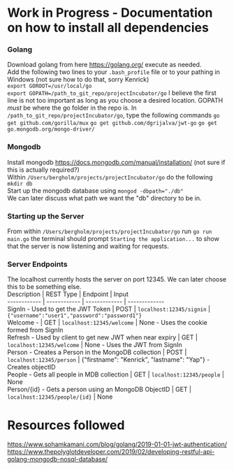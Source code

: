 # Work in Progress - Documentation on how to install all dependencies

### Golang  
Download golang from here https://golang.org/ execute as needed.  
Add the following two lines to your `.bash_profile` file or to your pathing in Windows (not sure how to do that, sorry Kenrick)  
`export GOROOT=/usr/local/go`  
`export GOPATH=/path_to_git_repo/projectIncubator/go`
I believe the first line is not too important as long as you choose a desired location. GOPATH *must* be where the go folder in the repo is.
In `/path_to_git_repo/projectIncubator/go`, type the following commands
`go get github.com/gorilla/mux`
`go get github.com/dgrijalva/jwt-go`
`go get go.mongodb.org/mongo-driver/`

### Mongodb
Install mongodb https://docs.mongodb.com/manual/installation/ (not sure if this is actually required?)  
Within `/Users/bergholm/projects/projectIncubator/go` do the following
`mkdir db`  
Start up the mongodb database using
`mongod -dbpath="./db"`  
We can later discuss what path we want the "db" directory to be in.

### Starting up the Server  
From within `/Users/bergholm/projects/projectIncubator/go` run `go run main.go` the terminal should prompt
`Starting the application...` to show that the server is now listening and waiting for requests.

### Server Endpoints
The localhost currently hosts the server on port 12345. We can later choose this to be something else.  
Description | REST Type | Endpoint | Input  
------------ | ------------ | ------------- | -------------  
SignIn - Used to get the JWT Token | POST | `localhost:12345/signin` | `{"username":"user1","password":"password1"}`  
Welcome - | GET | `localhost:12345/welcome` | None - Uses the cookie formed from SignIn  
Refresh - Used by client to get new JWT when near expiry | GET | `localhost:12345/welcome` | None - Uses the JWT from SignIn  
Person - Creates a Person in the MongoDB collection | POST | `localhost:12345/person` | {"firstname": "Kenrick", "lastname": "Yap"} - Creates objectID  
People - Gets all people in MDB collection | GET | `localhost:12345/people` | None  
Person/{id} - Gets a person using an MongoDB ObjectID | GET | `localhost:12345/people/{id}` | None  

# Resources followed

https://www.sohamkamani.com/blog/golang/2019-01-01-jwt-authentication/  
https://www.thepolyglotdeveloper.com/2019/02/developing-restful-api-golang-mongodb-nosql-database/
